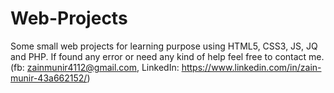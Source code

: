 # Web-Projects
Some small web projects for learning purpose using HTML5, CSS3, JS, JQ and PHP.
If found any error or need any kind of help feel free to contact me.
(fb: zainmunir4112@gmail.com, LinkedIn: https://www.linkedin.com/in/zain-munir-43a662152/)
